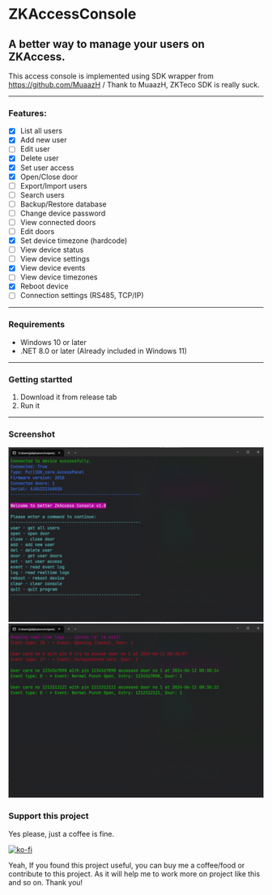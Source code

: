 # ZKAccessConsole

## A better way to manage your users on ZKAccess.

This access console is implemented using SDK wrapper from https://github.com/MuaazH / Thank to MuaazH, ZKTeco SDK is really suck.

---

### Features:
- [x] List all users
- [x] Add new user
- [ ] Edit user
- [x] Delete user
- [x] Set user access
- [x] Open/Close door
- [ ] Export/Import users
- [ ] Search users
- [ ] Backup/Restore database
- [ ] Change device password
- [ ] View connected doors
- [ ] Edit doors
- [x] Set device timezone (hardcode)
- [ ] View device status
- [ ] View device settings
- [x] View device events
- [ ] View device timezones
- [x] Reboot device
- [ ] Connection settings (RS485, TCP/IP)

---

### Requirements
- Windows 10 or later
- .NET 8.0 or later (Already included in Windows 11)

---

### Getting startted

1. Download it from release tab
2. Run it

---

### Screenshot

<img src="./screenshots/terminal.png" width="700" alt="screenshot"/>

<br/>

<img src="./screenshots/event-log.png" width="700" alt="screenshot"/>

### Support this project

Yes please, just a coffee is fine.

[![ko-fi](https://ko-fi.com/img/githubbutton_sm.svg)](https://ko-fi.com/M4M5Z8AZ0)

Yeah, If you found this project useful, you can buy me a coffee/food or contribute to this project. As it will help me to work more on project like this and so on. Thank you!
